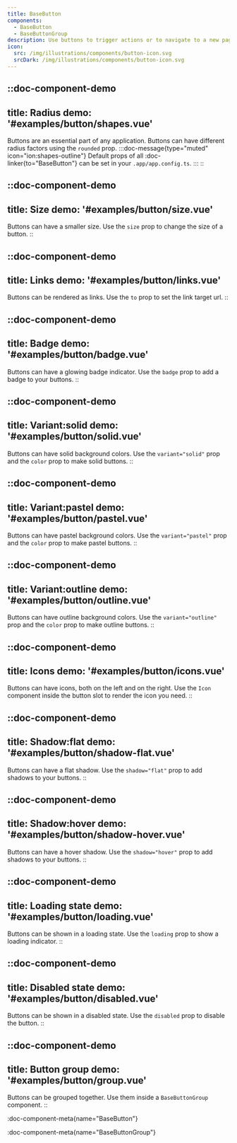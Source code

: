 ```yaml
---
title: BaseButton
components:
  - BaseButton
  - BaseButtonGroup
description: Use buttons to trigger actions or to navigate to a new page. Explore the different button types and their variations.
icon:
  src: /img/illustrations/components/button-icon.svg
  srcDark: /img/illustrations/components/button-icon.svg
---
```


::doc-component-demo
---
title: Radius
demo: '#examples/button/shapes.vue'
---
Buttons are an essential part of any application. Buttons can have different radius factors using the `rounded` prop.
:::doc-message{type="muted" icon="ion:shapes-outline"}
Default props of all :doc-linker{to="BaseButton"} can be set in your `.app/app.config.ts`.
:::
::

::doc-component-demo
---
title: Size
demo: '#examples/button/size.vue'
---
Buttons can have a smaller size. Use the `size` prop to change the size of a button.
::

::doc-component-demo
---
title: Links
demo: '#examples/button/links.vue'
---
Buttons can be rendered as links. Use the `to` prop to set the link target url.
::

::doc-component-demo
---
title: Badge
demo: '#examples/button/badge.vue'
---
Buttons can have a glowing badge indicator. Use the `badge` prop to add a badge to your buttons.
::

::doc-component-demo
---
title: Variant:solid
demo: '#examples/button/solid.vue'
---
Buttons can have solid background colors. Use the `variant="solid"` prop and the `color` prop to make solid buttons.
::

::doc-component-demo
---
title: Variant:pastel
demo: '#examples/button/pastel.vue'
---
Buttons can have pastel background colors. Use the `variant="pastel"` prop and the `color` prop to make pastel buttons.
::

::doc-component-demo
---
title: Variant:outline
demo: '#examples/button/outline.vue'
---
Buttons can have outline background colors. Use the `variant="outline"` prop and the `color` prop to make outline buttons.
::

::doc-component-demo
---
title: Icons
demo: '#examples/button/icons.vue'
---
Buttons can have icons, both on the left and on the right. Use the `Icon` component inside the button slot to render the icon you need.
::

::doc-component-demo
---
title: Shadow:flat
demo: '#examples/button/shadow-flat.vue'
---
Buttons can have a flat shadow. Use the `shadow="flat"` prop to add shadows to your buttons.
::

::doc-component-demo
---
title: Shadow:hover
demo: '#examples/button/shadow-hover.vue'
---
Buttons can have a hover shadow. Use the `shadow="hover"` prop to add shadows to your buttons.
::

::doc-component-demo
---
title: Loading state
demo: '#examples/button/loading.vue'
---
Buttons can be shown in a loading state. Use the `loading` prop to show a loading indicator.
::

::doc-component-demo
---
title: Disabled state
demo: '#examples/button/disabled.vue'
---
Buttons can be shown in a disabled state. Use the `disabled` prop to disable the button.
::

::doc-component-demo
---
title: Button group
demo: '#examples/button/group.vue'
---
Buttons can be grouped together. Use them inside a `BaseButtonGroup` component.
::

:doc-component-meta{name="BaseButton"}

:doc-component-meta{name="BaseButtonGroup"}